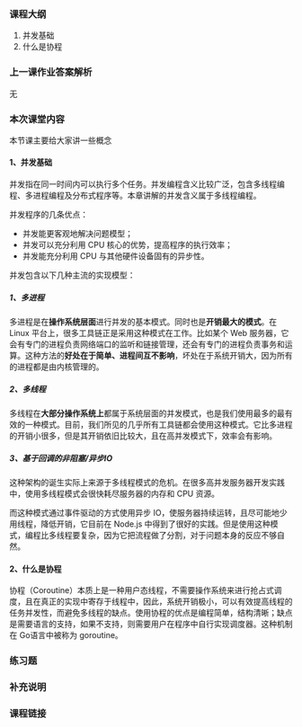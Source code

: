 ### 课程大纲

1. 并发基础
2. 什么是协程

### 上一课作业答案解析

无

### 本次课堂内容

本节课主要给大家讲一些概念

#### 1、并发基础

并发指在同一时间内可以执行多个任务。并发编程含义比较广泛，包含多线程编程、多进程编程及分布式程序等。本章讲解的并发含义属于多线程编程。

并发程序的几条优点：

- 并发能更客观地解决问题模型；
- 并发可以充分利用 CPU 核心的优势，提高程序的执行效率；
- 并发能充分利用 CPU 与其他硬件设备固有的异步性。

并发包含以下几种主流的实现模型：

##### 1、多进程

多进程是在**操作系统层面**进行并发的基本模式。同时也是**开销最大的模式**。在 Linux 平台上，很多工具链正是采用这种模式在工作。比如某个 Web 服务器，它会有专门的进程负责网络端口的监听和链接管理，还会有专门的进程负责事务和运算。这种方法的**好处在于简单、进程间互不影响**，坏处在于系统开销大，因为所有的进程都是由内核管理的。

##### 2、多线程

多线程在**大部分操作系统上**都属于系统层面的并发模式，也是我们使用最多的最有效的一种模式。目前，我们所见的几乎所有工具链都会使用这种模式。它比多进程的开销小很多，但是其开销依旧比较大，且在高并发模式下，效率会有影响。

##### 3、基于回调的非阻塞/异步IO

这种架构的诞生实际上来源于多线程模式的危机。在很多高并发服务器开发实践中，使用多线程模式会很快耗尽服务器的内存和 CPU 资源。

而这种模式通过事件驱动的方式使用异步 IO，使服务器持续运转，且尽可能地少用线程，降低开销，它目前在 Node.js 中得到了很好的实践。但是使用这种模式，编程比多线程要复杂，因为它把流程做了分割，对于问题本身的反应不够自然。

#### 2、什么是协程

协程（Coroutine）本质上是一种用户态线程，不需要操作系统来进行抢占式调度，且在真正的实现中寄存于线程中，因此，系统开销极小，可以有效提高线程的任务并发性，而避免多线程的缺点。使用协程的优点是编程简单，结构清晰；缺点是需要语言的支持，如果不支持，则需要用户在程序中自行实现调度器。这种机制在 Go语言中被称为 goroutine。

### 练习题

### 补充说明

### 课程链接